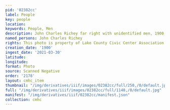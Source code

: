 ```yaml
---
pid: '02382cc'
label: People
key: people
location: 
keywords: People, Men
description: John Charles Richey far right with unidentified men, 1900 (Schedin photo)
named_persons: John Charles Richey
rights: This photo is property of Lake County Civic Center Association.
creation_date: '1900'
ingest_date: '2021-03-30'
latitude: 
longitude: 
format: Photo
source: Scanned Negative
order: '2178'
layout: cmhc_item
thumbnail: "/img/derivatives/iiif/images/02382cc/full/250,/0/default.jpg"
full: "/img/derivatives/iiif/images/02382cc/full/1140,/0/default.jpg"
manifest: "/img/derivatives/iiif/02382cc/manifest.json"
collection: cmhc
---
```

